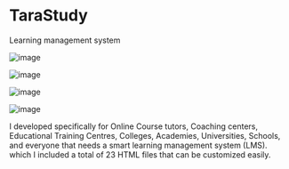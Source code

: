# TaraStudy
Learning management system

![image](https://user-images.githubusercontent.com/90876267/133928927-aed744b7-f63e-49a9-9be6-3be92a9a83c5.png)

![image](https://user-images.githubusercontent.com/90876267/133928943-cd8faad1-3dc2-419e-82ce-06f3a0c0d9ec.png)

![image](https://user-images.githubusercontent.com/90876267/133928964-95c73529-8a70-4c58-a6cc-063366cb299b.png)

![image](https://user-images.githubusercontent.com/90876267/133928976-28bf3189-0f53-46d0-ac7a-b8d007492924.png)


I developed specifically for Online Course tutors, Coaching centers, Educational Training Centres, Colleges, Academies, Universities, Schools, and everyone that needs a smart learning management system (LMS). which I included a total of 23 HTML files that can be customized easily.
